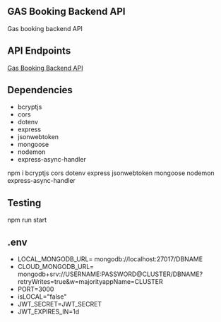 ## GAS Booking Backend API

Gas booking backend API

## API Endpoints

[Gas Booking Backend API](https://gas-booking-api.onrender.com/)

## Dependencies

- bcryptjs
- cors
- dotenv
- express
- jsonwebtoken
- mongoose
- nodemon
- express-async-handler

npm i bcryptjs cors dotenv express jsonwebtoken mongoose nodemon express-async-handler

## Testing

npm run start

## .env

- LOCAL_MONGODB_URL= mongodb://localhost:27017/DBNAME
- CLOUD_MONGODB_URL= mongodb+srv://USERNAME:PASSWORD@CLUSTER/DBNAME?retryWrites=true&w=majorityappName=CLUSTER
- PORT=3000
- isLOCAL="false"
- JWT_SECRET=JWT_SECRET
- JWT_EXPIRES_IN=1d
